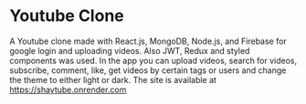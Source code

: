 # Youtube Clone

A Youtube clone made with React.js, MongoDB, Node.js, and Firebase for google login and uploading videos. Also JWT, Redux and styled components was used.
In the app you can upload videos, search for videos, subscribe, comment, like, get videos by certain tags or users and change the theme to either light or dark.
The site is available at https://shaytube.onrender.com
